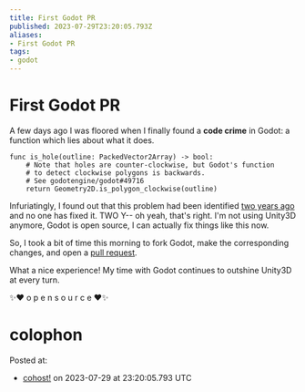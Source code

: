```yaml
---
title: First Godot PR
published: 2023-07-29T23:20:05.793Z
aliases:
- First Godot PR
tags:
- godot
---
```


# First Godot PR

A few days ago I was floored when I finally found a **code crime** in Godot: a function which lies about what it does.

```gdscript
func is_hole(outline: PackedVector2Array) -> bool:
	# Note that holes are counter-clockwise, but Godot's function
	# to detect clockwise polygons is backwards.
	# See godotengine/godot#49716
	return Geometry2D.is_polygon_clockwise(outline)
```

Infuriatingly, I found out that this problem had been identified [two years ago](https://github.com/godotengine/godot/issues/49716) and no one has fixed it. TWO Y-- oh yeah, that's right. I'm not using Unity3D anymore, Godot is open source, I can actually fix things like this now.

So, I took a bit of time this morning to fork Godot, make the corresponding changes, and open a [pull request](https://github.com/godotengine/godot/pull/80035).

What a nice experience! My time with Godot continues to outshine Unity3D at every turn.

✨❤️ o p e n   s o u r c e ❤️✨

# colophon

Posted at:
- [cohost!](https://cohost.org/exodrifter/post/2272491-first-godot-pr) on 2023-07-29 at 23:20:05.793 UTC
